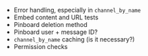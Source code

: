 - Error handling, especially in `channel_by_name`
- Embed content and URL tests
- Pinboard deletion method
- Pinboard user + message ID?
- `channel_by_name` caching (is it necessary?)
- Permission checks